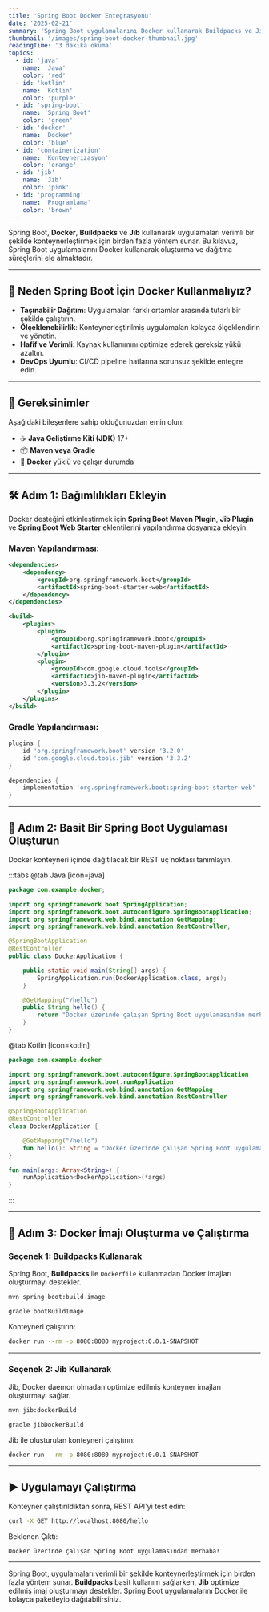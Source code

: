 ```yaml
---
title: 'Spring Boot Docker Entegrasyonu'
date: '2025-02-21'
summary: 'Spring Boot uygulamalarını Docker kullanarak Buildpacks ve Jib ile nasıl oluşturup dağıtabileceğinizi öğrenin.'
thumbnail: '/images/spring-boot-docker-thumbnail.jpg'
readingTime: '3 dakika okuma'
topics:
  - id: 'java'
    name: 'Java'
    color: 'red'
  - id: 'kotlin'
    name: 'Kotlin'
    color: 'purple'
  - id: 'spring-boot'
    name: 'Spring Boot'
    color: 'green'
  - id: 'docker'
    name: 'Docker'
    color: 'blue'
  - id: 'containerization'
    name: 'Konteynerizasyon'
    color: 'orange'
  - id: 'jib'
    name: 'Jib'
    color: 'pink'
  - id: 'programming'
    name: 'Programlama'
    color: 'brown'
---
```


Spring Boot, **Docker**, **Buildpacks** ve **Jib** kullanarak uygulamaları verimli bir şekilde konteynerleştirmek için birden fazla yöntem sunar. Bu kılavuz, Spring Boot uygulamalarını Docker kullanarak oluşturma ve dağıtma süreçlerini ele almaktadır.

---

## 🌟 Neden Spring Boot İçin Docker Kullanmalıyız?

- **Taşınabilir Dağıtım**: Uygulamaları farklı ortamlar arasında tutarlı bir şekilde çalıştırın.
- **Ölçeklenebilirlik**: Konteynerleştirilmiş uygulamaları kolayca ölçeklendirin ve yönetin.
- **Hafif ve Verimli**: Kaynak kullanımını optimize ederek gereksiz yükü azaltın.
- **DevOps Uyumlu**: CI/CD pipeline hatlarına sorunsuz şekilde entegre edin.

---

## 🌟 Gereksinimler

Aşağıdaki bileşenlere sahip olduğunuzdan emin olun:

- ☕ **Java Geliştirme Kiti (JDK)** 17+
- 📦 **Maven veya Gradle**
- 🐳 **Docker** yüklü ve çalışır durumda

---

## 🛠️ Adım 1: Bağımlılıkları Ekleyin

Docker desteğini etkinleştirmek için **Spring Boot Maven Plugin**, **Jib Plugin** ve **Spring Boot Web Starter** eklentilerini yapılandırma dosyanıza ekleyin.

### Maven Yapılandırması:

```xml
<dependencies>
    <dependency>
        <groupId>org.springframework.boot</groupId>
        <artifactId>spring-boot-starter-web</artifactId>
    </dependency>
</dependencies>

<build>
    <plugins>
        <plugin>
            <groupId>org.springframework.boot</groupId>
            <artifactId>spring-boot-maven-plugin</artifactId>
        </plugin>
        <plugin>
            <groupId>com.google.cloud.tools</groupId>
            <artifactId>jib-maven-plugin</artifactId>
            <version>3.3.2</version>
        </plugin>
    </plugins>
</build>
```

### Gradle Yapılandırması:

```groovy
plugins {
    id 'org.springframework.boot' version '3.2.0'
    id 'com.google.cloud.tools.jib' version '3.3.2'
}

dependencies {
    implementation 'org.springframework.boot:spring-boot-starter-web'
}
```

---

## 📖 Adım 2: Basit Bir Spring Boot Uygulaması Oluşturun

Docker konteyneri içinde dağıtılacak bir REST uç noktası tanımlayın.

:::tabs
@tab Java [icon=java]

```java
package com.example.docker;

import org.springframework.boot.SpringApplication;
import org.springframework.boot.autoconfigure.SpringBootApplication;
import org.springframework.web.bind.annotation.GetMapping;
import org.springframework.web.bind.annotation.RestController;

@SpringBootApplication
@RestController
public class DockerApplication {

    public static void main(String[] args) {
        SpringApplication.run(DockerApplication.class, args);
    }

    @GetMapping("/hello")
    public String hello() {
        return "Docker üzerinde çalışan Spring Boot uygulamasından merhaba!";
    }
}
```

@tab Kotlin [icon=kotlin]

```kotlin
package com.example.docker

import org.springframework.boot.autoconfigure.SpringBootApplication
import org.springframework.boot.runApplication
import org.springframework.web.bind.annotation.GetMapping
import org.springframework.web.bind.annotation.RestController

@SpringBootApplication
@RestController
class DockerApplication {

    @GetMapping("/hello")
    fun hello(): String = "Docker üzerinde çalışan Spring Boot uygulamasından merhaba!"
}

fun main(args: Array<String>) {
    runApplication<DockerApplication>(*args)
}
```

:::

---

## 🐳 Adım 3: Docker İmajı Oluşturma ve Çalıştırma

### Seçenek 1: Buildpacks Kullanarak

Spring Boot, **Buildpacks** ile `Dockerfile` kullanmadan Docker imajları oluşturmayı destekler.

```bash
mvn spring-boot:build-image
```

```bash
gradle bootBuildImage
```

Konteyneri çalıştırın:

```bash
docker run --rm -p 8080:8080 myproject:0.0.1-SNAPSHOT
```

---

### Seçenek 2: Jib Kullanarak

Jib, Docker daemon olmadan optimize edilmiş konteyner imajları oluşturmayı sağlar.

```bash
mvn jib:dockerBuild
```

```bash
gradle jibDockerBuild
```

Jib ile oluşturulan konteyneri çalıştırın:

```bash
docker run --rm -p 8080:8080 myproject:0.0.1-SNAPSHOT
```

---

## ▶️ Uygulamayı Çalıştırma

Konteyner çalıştırıldıktan sonra, REST API'yi test edin:

```bash
curl -X GET http://localhost:8080/hello
```

Beklenen Çıktı:

```plaintext
Docker üzerinde çalışan Spring Boot uygulamasından merhaba!
```

---

Spring Boot, uygulamaları verimli bir şekilde konteynerleştirmek için birden fazla yöntem sunar. **Buildpacks** basit kullanım sağlarken, **Jib** optimize edilmiş imaj oluşturmayı destekler. Spring Boot uygulamalarını Docker ile kolayca paketleyip dağıtabilirsiniz.
